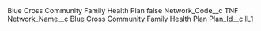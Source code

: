 <?xml version="1.0" encoding="UTF-8"?>
<CustomMetadata xmlns="http://soap.sforce.com/2006/04/metadata" xmlns:xsi="http://www.w3.org/2001/XMLSchema-instance" xmlns:xsd="http://www.w3.org/2001/XMLSchema">
    <label>Blue Cross Community Family Health Plan</label>
    <protected>false</protected>
    <values>
        <field>Network_Code__c</field>
        <value xsi:type="xsd:string">TNF</value>
    </values>
    <values>
        <field>Network_Name__c</field>
        <value xsi:type="xsd:string">Blue Cross Community Family Health Plan</value>
    </values>
    <values>
        <field>Plan_Id__c</field>
        <value xsi:type="xsd:string">IL1</value>
    </values>
</CustomMetadata>
